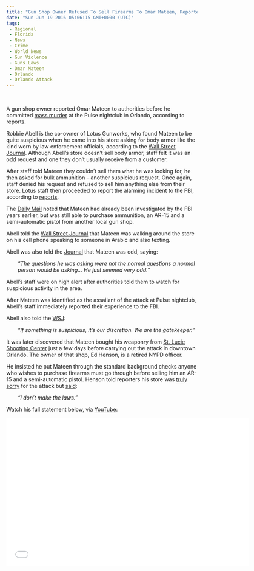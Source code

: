 ```yaml
---
title: "Gun Shop Owner Refused To Sell Firearms To Omar Mateen, Reported Him To Authorities Before Orlando Attack"
date: "Sun Jun 19 2016 05:06:15 GMT+0000 (UTC)"
tags: 
 - Regional
 - Florida
 - News
 - Crime
 - World News
 - Gun Violence
 - Guns Laws
 - Omar Mateen
 - Orlando
 - Orlando Attack
---
```

<p><!--OffDef--><br>
<!--Ads1--></p><p>A gun shop owner reported Omar Mateen to authorities before he committed <a href="http://www.liberalamerica.org/2016/06/12/50-confirmed-dead-53-wounded-worst-mass-shooting-us-history/">mass murder</a> at the&#xA0;Pulse nightclub in Orlando, according to reports.</p><p>Robbie Abell is the co-owner of Lotus Gunworks, who found Mateen to be quite suspicious when he came into his store asking for body armor like the kind worn by law enforcement officials, according to the <a href="http://www.wsj.com/articles/orlando-shooter-turned-away-from-gun-store-owner-says-1466024932" onclick="__gaTracker(&apos;send&apos;, &apos;event&apos;, &apos;outbound-article&apos;, &apos;http://www.wsj.com/articles/orlando-shooter-turned-away-from-gun-store-owner-says-1466024932&apos;, &apos;Wall Street Journal&apos;);" target="_blank">Wall Street Journal</a>. Although Abell&#x2019;s store doesn&#x2019;t sell body armor, staff felt it was an odd request and one they don&#x2019;t usually receive from a customer.</p><p>After staff told Mateen they couldn&#x2019;t sell them what he was looking for, he then asked for bulk ammunition &#x2013; another suspicious request.&#xA0;Once again, staff denied his request and refused to sell him anything else from their store. Lotus staff then proceeded to report the alarming incident to the FBI, according to <a href="http://www.dailymail.co.uk/news/article-3645092/Orlando-shooter-Omar-Mateen-turned-away-gun-store-weeks-attack-asking-buy-heavy-duty-armor-bulk-ammo-muttering-phone-Arabic-rejected.html" onclick="__gaTracker(&apos;send&apos;, &apos;event&apos;, &apos;outbound-article&apos;, &apos;http://www.dailymail.co.uk/news/article-3645092/Orlando-shooter-Omar-Mateen-turned-away-gun-store-weeks-attack-asking-buy-heavy-duty-armor-bulk-ammo-muttering-phone-Arabic-rejected.html&apos;, &apos;reports&apos;);" target="_blank">reports</a>.</p><p>The <a href="http://www.dailymail.co.uk/news/article-3645092/Orlando-shooter-Omar-Mateen-turned-away-gun-store-weeks-attack-asking-buy-heavy-duty-armor-bulk-ammo-muttering-phone-Arabic-rejected.html" onclick="__gaTracker(&apos;send&apos;, &apos;event&apos;, &apos;outbound-article&apos;, &apos;http://www.dailymail.co.uk/news/article-3645092/Orlando-shooter-Omar-Mateen-turned-away-gun-store-weeks-attack-asking-buy-heavy-duty-armor-bulk-ammo-muttering-phone-Arabic-rejected.html&apos;, &apos;Daily Mail&apos;);" target="_blank">Daily Mail</a> noted that Mateen had already been investigated by the FBI years earlier, but was still able to purchase ammunition, an AR-15 and a semi-automatic pistol from another local gun shop.</p><p>Abell told the <a href="http://www.wsj.com/articles/orlando-shooter-turned-away-from-gun-store-owner-says-1466024932" onclick="__gaTracker(&apos;send&apos;, &apos;event&apos;, &apos;outbound-article&apos;, &apos;http://www.wsj.com/articles/orlando-shooter-turned-away-from-gun-store-owner-says-1466024932&apos;, &apos;Wall Street Journal&apos;);" target="_blank">Wall Street Journal</a> that Mateen was walking around the store on his cell phone speaking to someone in Arabic and also texting.</p><p>Abell was also told the <a href="http://www.wsj.com/articles/orlando-shooter-turned-away-from-gun-store-owner-says-1466024932" onclick="__gaTracker(&apos;send&apos;, &apos;event&apos;, &apos;outbound-article&apos;, &apos;http://www.wsj.com/articles/orlando-shooter-turned-away-from-gun-store-owner-says-1466024932&apos;, &apos;Journal&apos;);" target="_blank">Journal</a>&#xA0;that Mateen was odd, saying:</p><p style="padding-left: 30px;"><em>&#x201C;The questions he was asking were not the normal questions a normal person would be asking&#x2026; He just seemed very odd.&#x201D;</em></p><p>Abell&#x2019;s staff were on high alert after authorities told them to watch for suspicious activity in the area.</p><p>After Mateen was identified as the assailant of the attack at Pulse nightclub, Abell&#x2019;s staff immediately reported their experience to the FBI.</p><p>Abell also told the <a href="http://www.wsj.com/articles/orlando-shooter-turned-away-from-gun-store-owner-says-1466024932" onclick="__gaTracker(&apos;send&apos;, &apos;event&apos;, &apos;outbound-article&apos;, &apos;http://www.wsj.com/articles/orlando-shooter-turned-away-from-gun-store-owner-says-1466024932&apos;, &apos;WSJ&apos;);" target="_blank">WSJ</a>:</p><p style="padding-left: 30px;"><em>&#x201C;If something is suspicious, it&#x2019;s our discretion. We are the gatekeeper.&#x201D;</em></p><p><!--Ads2--></p><p>It was later discovered&#xA0;that Mateen bought his weaponry from <a href="http://www.wpbf.com/news/gun-store-where-omar-mateen-bought-weapons-being-inspected-by-atf/40033554" onclick="__gaTracker(&apos;send&apos;, &apos;event&apos;, &apos;outbound-article&apos;, &apos;http://www.wpbf.com/news/gun-store-where-omar-mateen-bought-weapons-being-inspected-by-atf/40033554&apos;, &apos;St. Lucie Shooting Center&apos;);">St. Lucie Shooting Center</a> just a few days before carrying out the attack in downtown Orlando. The owner of that shop, Ed Henson, is a retired NYPD officer.</p><p>He insisted he put Mateen through the standard background checks anyone who wishes to purchase firearms must go through before selling him an AR-15 and a semi-automatic pistol. Henson told reporters his store was <a href="https://www.youtube.com/watch?v=DQJIOw5bkC0" onclick="__gaTracker(&apos;send&apos;, &apos;event&apos;, &apos;outbound-article&apos;, &apos;https://www.youtube.com/watch?v=DQJIOw5bkC0&apos;, &apos;truly sorry&apos;);" target="_blank">truly sorry</a> for the attack but <a href="http://www.dailymail.co.uk/news/article-3645092/Orlando-shooter-Omar-Mateen-turned-away-gun-store-weeks-attack-asking-buy-heavy-duty-armor-bulk-ammo-muttering-phone-Arabic-rejected.html" onclick="__gaTracker(&apos;send&apos;, &apos;event&apos;, &apos;outbound-article&apos;, &apos;http://www.dailymail.co.uk/news/article-3645092/Orlando-shooter-Omar-Mateen-turned-away-gun-store-weeks-attack-asking-buy-heavy-duty-armor-bulk-ammo-muttering-phone-Arabic-rejected.html&apos;, &apos;said&apos;);" target="_blank">said</a>:</p><p style="padding-left: 30px;"><em>&#x201C;I don&#x2019;t make the laws.&#x201D;</em></p><p>Watch his full statement below, via <a href="https://www.youtube.com/watch?v=DQJIOw5bkC0" onclick="__gaTracker(&apos;send&apos;, &apos;event&apos;, &apos;outbound-article&apos;, &apos;https://www.youtube.com/watch?v=DQJIOw5bkC0&apos;, &apos;YouTube&apos;);" target="_blank">YouTube</a>:</p><p><span class="embed-youtube" style="text-align:center; display: block;"><iframe class="youtube-player" type="text/html" width="640" height="390" src="//www.youtube.com/embed/DQJIOw5bkC0?version=3&amp;rel=1&amp;fs=1&amp;autohide=2&amp;showsearch=0&amp;showinfo=1&amp;iv_load_policy=1&amp;wmode=transparent" allowfullscreen="true" style="border:0;"></iframe></span></p>